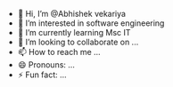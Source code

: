 - 👋 Hi, I’m @Abhishek vekariya
- 👀 I’m interested in software engineering
- 🌱 I’m currently learning Msc IT
- 💞️ I’m looking to collaborate on ...
- 📫 How to reach me ...
- 😄 Pronouns: ...
- ⚡ Fun fact: ...

<!---
Abhi-218/Abhi-218 is a ✨ special ✨ repository because its `README.md` (this file) appears on your GitHub profile.
You can click the Preview link to take a look at your changes.
--->
